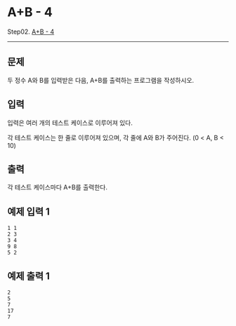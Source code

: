 # A+B - 4

Step02. [A+B - 4](https://www.acmicpc.net/problem/10951)

---

## 문제

두 정수 A와 B를 입력받은 다음, A+B를 출력하는 프로그램을 작성하시오.

## 입력

입력은 여러 개의 테스트 케이스로 이루어져 있다.

각 테스트 케이스는 한 줄로 이루어져 있으며, 각 줄에 A와 B가 주어진다. (0 < A, B < 10)

## 출력

각 테스트 케이스마다 A+B를 출력한다.

## 예제 입력 1 

```
1 1
2 3
3 4
9 8
5 2
```

## 예제 출력 1 

```
2
5
7
17
7
```
